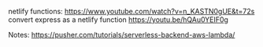 netlify functions:
    https://www.youtube.com/watch?v=n_KASTN0gUE&t=72s
convert express as a netlify function
    https://youtu.be/hQAu0YEIF0g

[//]:<> (lama dev portfolio https://www.youtube.com/watch?v=0aPLk2e2Z3g&t=96s)
[//]:<> (lama dev mongodb backend https://www.youtube.com/watch?v=ldGl6L4Vktk&list=PLj-4DlPRT48nSySC5-TtF4Ve3fceLs9qs)

Notes: 
    https://pusher.com/tutorials/serverless-backend-aws-lambda/